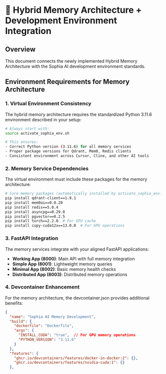 # 🔗 Hybrid Memory Architecture + Development Environment Integration

## Overview

This document connects the newly implemented Hybrid Memory Architecture with the Sophia AI development environment standards.

## Environment Requirements for Memory Architecture

### 1. **Virtual Environment Consistency**
The hybrid memory architecture requires the standardized Python 3.11.6 environment described in your setup:

```bash
# Always start with:
source activate_sophia_env.sh

# This ensures:
- Correct Python version (3.11.6) for all memory services
- Proper package versions for Qdrant, Mem0, Redis clients
- Consistent environment across Cursor, Cline, and other AI tools
```

### 2. **Memory Service Dependencies**
The virtual environment must include these packages for the memory architecture:

```bash
# Core memory packages (automatically installed by activate_sophia_env.sh)
pip install qdrant-client==1.9.1
pip install mem0ai==0.0.20
pip install redis==5.0.4
pip install asyncpg==0.29.0
pip install pgvector==0.2.5
pip install torch==2.2.0  # For GPU cache
pip install cupy-cuda12x==13.0.0  # For GPU operations
```

### 3. **FastAPI Integration**
The memory services integrate with your aligned FastAPI applications:

- **Working App (8000)**: Main API with full memory integration
- **Simple App (8001)**: Lightweight memory queries
- **Minimal App (8002)**: Basic memory health checks
- **Distributed App (8003)**: Distributed memory operations

### 4. **Devcontainer Enhancement**
For the memory architecture, the devcontainer.json provides additional benefits:

```json
{
  "name": "Sophia AI Memory Development",
  "build": {
    "dockerfile": "Dockerfile",
    "args": {
      "INSTALL_CUDA": "true",  // For GPU memory operations
      "PYTHON_VERSION": "3.11.6"
    }
  },
  "features": {
    "ghcr.io/devcontainers/features/docker-in-docker:2": {},
    "ghcr.io/devcontainers/features/nvidia-cuda:1": {}
  },
